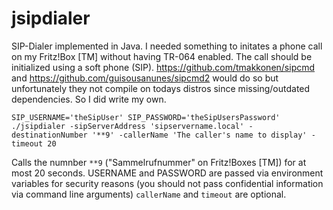 # jsipdialer

SIP-Dialer implemented in Java. I needed something to initates a phone call on my Fritz!Box [TM] without having TR-064 enabled. 
The call should be initialized using a soft phone (SIP). https://github.com/tmakkonen/sipcmd and https://github.com/guisousanunes/sipcmd2 would do so but unfortunately they not compile on todays distros since missing/outdated dependencies. So I did write my own. 

```SIP_USERNAME='theSipUser' SIP_PASSWORD='theSipUsersPassword' ./jsipdialer -sipServerAddress 'sipservername.local' -destinationNumber '**9' -callerName 'The caller's name to display' -timeout 20```

Calls the numnber ```**9``` ("Sammelrufnummer" on Fritz!Boxes [TM]) for at most 20 seconds. 
USERNAME and PASSWORD are passed via environment variables for security reasons (you should not pass confidential information via command line arguments)
```callerName``` and ```timeout``` are optional. 


